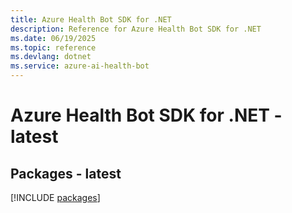 ```yaml
---
title: Azure Health Bot SDK for .NET
description: Reference for Azure Health Bot SDK for .NET
ms.date: 06/19/2025
ms.topic: reference
ms.devlang: dotnet
ms.service: azure-ai-health-bot
---
```

# Azure Health Bot SDK for .NET - latest
## Packages - latest
[!INCLUDE [packages](health-bot-index.md)]